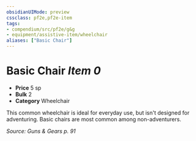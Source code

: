 ```yaml
---
obsidianUIMode: preview
cssclass: pf2e,pf2e-item
tags:
- compendium/src/pf2e/g&g
- equipment/assistive-item/wheelchair
aliases: ["Basic Chair"]
---
```

# Basic Chair *Item 0*  

- **Price** 5 sp
- **Bulk** 2
- **Category** Wheelchair

This common wheelchair is ideal for everyday use, but isn't designed for adventuring. Basic chairs are most common among non-adventurers.

*Source: Guns & Gears p. 91*